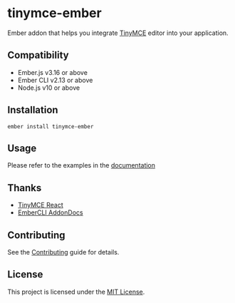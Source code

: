 tinymce-ember
==============================================================================

Ember addon that helps you integrate [TinyMCE](https://www.tiny.cloud/docs/) editor into your application.


Compatibility
------------------------------------------------------------------------------

* Ember.js v3.16 or above
* Ember CLI v2.13 or above
* Node.js v10 or above


Installation
------------------------------------------------------------------------------

```
ember install tinymce-ember
```


Usage
------------------------------------------------------------------------------

Please refer to the examples in the [documentation](https://concordnow.github.io/tinymce-ember)

Thanks
------------------------------------------------------------------------------

* [TinyMCE React](https://github.com/tinymce/tinymce-react)
* [EmberCLI AddonDocs](https://ember-learn.github.io/ember-cli-addon-docs/)

Contributing
------------------------------------------------------------------------------

See the [Contributing](CONTRIBUTING.md) guide for details.


License
------------------------------------------------------------------------------

This project is licensed under the [MIT License](LICENSE.md).
